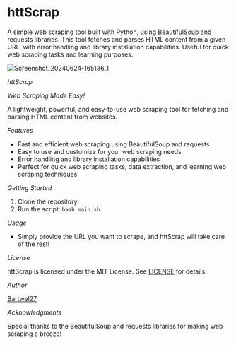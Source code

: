 # httScrap
A simple web scraping tool built with Python, using BeautifulSoup and requests libraries. This tool fetches and parses HTML content from a given URL, with error handling and library installation capabilities. Useful for quick web scraping tasks and learning purposes.

![Screenshot_20240624-165136_1](https://github.com/Bartwel27/httScrap/assets/81015407/aee7dc63-046a-4acd-8c0f-9aab9dabd69e)

_httScrap_

_Web Scraping Made Easy!_

A lightweight, powerful, and easy-to-use web scraping tool for fetching and parsing HTML content from websites.

_Features_

- Fast and efficient web scraping using BeautifulSoup and requests
- Easy to use and customize for your web scraping needs
- Error handling and library installation capabilities
- Perfect for quick web scraping tasks, data extraction, and learning web scraping techniques

_Getting Started_

1. Clone the repository: 
2. Run the script: `bash main.sh`

_Usage_

- Simply provide the URL you want to scrape, and httScrap will take care of the rest!

_License_

httScrap is licensed under the MIT License. See [LICENSE](https://github.com/bartwel27/LICENSE) for details.

_Author_

[Bartwel27](https://github.com/bartwel27/)

_Acknowledgments_

Special thanks to the BeautifulSoup and requests libraries for making web scraping a breeze!
